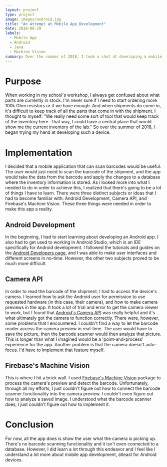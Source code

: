 ```yaml
---
layout: project
type: project
image: images/android.jpg
title: "An Attempt at Mobile App Development"
date: 2018-08-29
labels:
  - Mobile App
  - Android
  - Java
  - Machine Vision
summary: Over the summer of 2018, I took a shot at developing a mobile app that would scan Digikey part barcodes and add the part quantities to a database. 
---
```


# Purpose

When working in my school's workshop, I always get confused about what parts are currently in stock. I'm never sure if I need to start ordering more 100k Ohm resistors or if we have enough. And when shipments do come in, it's difficult to keep track of all the parts that come in with the shipment. I thought to myself: "We really need some sort of tool that would keep track of the inventory here. That way, I could have a central place that would show me the current inventory of the lab." So over the summer of 2018, I began trying my hand at developing such a device.

# Implementation

I decided that a mobile application that can scan barcodes would be useful. The user would just need to scan the barcode of the shipment, and the app would take the data from the barcode and apply the changes to a database where the inventory information is stored. As i looked more into what I needed to do in order to achieve this, I realized that there's going to be a lot of things I have to learn. There were three distinct subjects or ideas that I had to become familiar with: Android Development, Camera API, and Firebase's Machine Vision. These three things were needed in order to make this app a reality.

## Android Development

In the beginning, I had to start learning about developing an Android app. I also had to get used to working in Android Studio, which is an IDE specifically for Android development. I followed the tutorials and guides on the <a href="https://developer.android.com/guide/">Android Developers page</a>, and I was able to make user interfaces and different screens in no-time. However, the other two subjects proved to be much more difficult.

## Camera API

In order to read the barcode of the shipment, I had to access the device's camera. I learned how to ask the Android user for permission to use requested hardware (in this case, their camera), and how to make camera previews in the app. It took a lot of trial and error to get the camera viewer to work, but I found that <a href="https://developer.android.com/guide/topics/media/camera">Android's Camera API</a> was really helpful and it's what ultimately got the camera to function correctly. There were, however, some problems that I encountered. I couldn't find a way to let the barcode reader access the camera preview in real-time. The user would have to save the picture, then the barcode scanner would then analyze that picture. This is longer than what I imagined would be a 'point-and-process' experience for the app. Another problem is that the camera doesn't auto-focus. I'd have to implement that feature myself.

## Firebase's Machine Vision

This is where I hit a brick wall. I used <a href="https://firebase.google.com/products/ml-kit/">Firebase's Machine Vision</a> package to process the camera's preview and detect the barcode. Unfortunately, through all my efforts, I just couldn't figure out how to connect the barcode scanner functionality into the camera preview. I couldn't even figure out how to analyze a saved image. I understood what the barcode scanner does, I just couldn't figure out how to implement it.


# Conclusion
For now, all the app does is show the user what the camera is picking up. There's no barcode scanning functionality and it  isn't even connected to a database. However, I did learn a lot through this endeavor and I feel like I understand a lot more about mobile app development, atleast for Android devices.